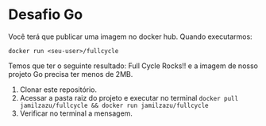 # Desafio Go

Você terá que publicar uma imagem no docker hub. Quando executarmos:

`docker run <seu-user>/fullcycle`

Temos que ter o seguinte resultado: Full Cycle Rocks!! e a imagem de nosso projeto Go precisa ter menos de 2MB.

1. Clonar este repositório.
2. Acessar a pasta raiz do projeto e executar no terminal   `docker pull jamilzazu/fullcycle && docker run jamilzazu/fullcycle`
3. Verificar no terminal a mensagem.
